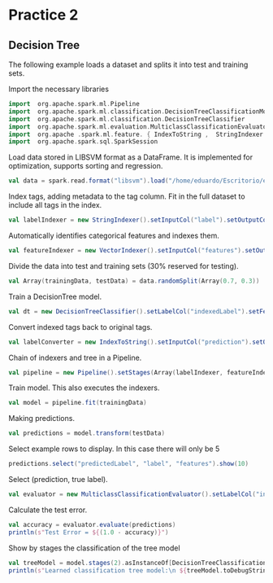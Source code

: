 # Practice 2
## Decision Tree
The following example loads a dataset and splits it into test and training sets.

Import the necessary libraries 
``` scala
import  org.apache.spark.ml.Pipeline 
import  org.apache.spark.ml.classification.DecisionTreeClassificationModel 
import  org.apache.spark.ml.classification.DecisionTreeClassifier 
import  org.apache.spark.ml.evaluation.MulticlassClassificationEvaluator 
import  org.apache .spark.ml.feature. { IndexToString ,  StringIndexer ,  VectorIndexer }
import  org.apache.spark.sql.SparkSession
```
Load data stored in LIBSVM format as a DataFrame.
It is implemented for optimization, supports sorting and regression. 
``` scala
val data = spark.read.format("libsvm").load("/home/eduardo/Escritorio/expo/sample_libsvm_data.txt")
```

Index tags, adding metadata to the tag column. 
Fit in the full dataset to include all tags in the index. 
``` scala
val labelIndexer = new StringIndexer().setInputCol("label").setOutputCol("indexedLabel").fit(data)
```
Automatically identifies categorical features and indexes them. 
``` scala
val featureIndexer = new VectorIndexer().setInputCol("features").setOutputCol("indexedFeatures").setMaxCategories(4).fit(data)
```
Divide the data into test and training sets (30% reserved for testing). 
``` scala
val Array(trainingData, testData) = data.randomSplit(Array(0.7, 0.3))
```
Train a DecisionTree model. 
``` scala
val dt = new DecisionTreeClassifier().setLabelCol("indexedLabel").setFeaturesCol("indexedFeatures")
```
Convert indexed tags back to original tags.
```scala
val labelConverter = new IndexToString().setInputCol("prediction").setOutputCol("predictedLabel").setLabels(labelIndexer.labels)
```
Chain of indexers and tree in a Pipeline. 
```scala
val pipeline = new Pipeline().setStages(Array(labelIndexer, featureIndexer, dt, labelConverter))
```
Train model. This also executes the indexers. 
```scala
val model = pipeline.fit(trainingData)
```

Making predictions. 
```scala
val predictions = model.transform(testData)
```
Select example rows to display. In this case there will only be 5
```scala
predictions.select("predictedLabel", "label", "features").show(10)
```
Select (prediction, true label).
```scala
val evaluator = new MulticlassClassificationEvaluator().setLabelCol("indexedLabel").setPredictionCol("prediction").setMetricName("accuracy")
```

Calculate the test error. 
```scala
val accuracy = evaluator.evaluate(predictions)
println(s"Test Error = ${(1.0 - accuracy)}")
```
Show by stages the classification of the tree model
```scala
val treeModel = model.stages(2).asInstanceOf[DecisionTreeClassificationModel]
println(s"Learned classification tree model:\n ${treeModel.toDebugString}")
```